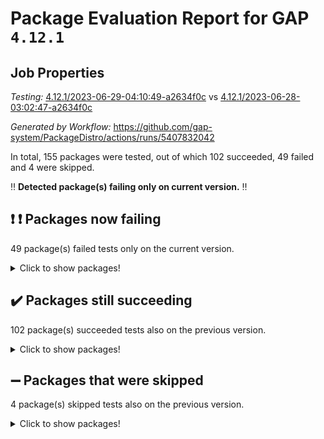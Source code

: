 # Package Evaluation Report for GAP `4.12.1`

## Job Properties

*Testing:* [4.12.1/2023-06-29-04:10:49-a2634f0c](https://github.com/gap-system/PackageDistro/blob/data/reports/4.12.1/2023-06-29-04:10:49-a2634f0c) vs [4.12.1/2023-06-28-03:02:47-a2634f0c](https://github.com/gap-system/PackageDistro/blob/data/reports/4.12.1/2023-06-28-03:02:47-a2634f0c)

*Generated by Workflow:* https://github.com/gap-system/PackageDistro/actions/runs/5407832042

In total, 155 packages were tested, out of which 102 succeeded, 49 failed and 4 were skipped.

:bangbang: **Detected package(s) failing only on current version.** :bangbang:

## :exclamation: :exclamation: Packages now failing

49 package(s) failed tests only on the current version.
<details><summary>Click to show packages!</summary>

- 4ti2interface 2023.02-04 [(failure)](https://github.com/gap-system/PackageDistro/actions/runs/5407832042/jobs/9826636148) vs 4ti2interface 2023.02-04 [(success)](https://github.com/gap-system/PackageDistro/actions/runs/5396584369/jobs/9800551295)
- agt 0.3.1 [(failure)](https://github.com/gap-system/PackageDistro/actions/runs/5407832042/jobs/9826636377) vs agt 0.3.1 [(success)](https://github.com/gap-system/PackageDistro/actions/runs/5396584369/jobs/9800551502)
- autodoc 2023.06.19 [(failure)](https://github.com/gap-system/PackageDistro/actions/runs/5407832042/jobs/9826636645) vs autodoc 2023.06.19 [(success)](https://github.com/gap-system/PackageDistro/actions/runs/5396584369/jobs/9800551754)
- automgrp 1.3.2 [(failure)](https://github.com/gap-system/PackageDistro/actions/runs/5407832042/jobs/9826636793) vs automgrp 1.3.2 [(success)](https://github.com/gap-system/PackageDistro/actions/runs/5396584369/jobs/9800551891)
- cddinterface 2022.11.01 [(failure)](https://github.com/gap-system/PackageDistro/actions/runs/5407832042/jobs/9826637020) vs cddinterface 2022.11.01 [(success)](https://github.com/gap-system/PackageDistro/actions/runs/5396584369/jobs/9800552223)
- classicpres 1.22 [(failure)](https://github.com/gap-system/PackageDistro/actions/runs/5407832042/jobs/9826637135) vs classicpres 1.22 [(success)](https://github.com/gap-system/PackageDistro/actions/runs/5396584369/jobs/9800552398)
- crypting 0.10.4 [(failure)](https://github.com/gap-system/PackageDistro/actions/runs/5407832042/jobs/9826637531) vs crypting 0.10.4 [(success)](https://github.com/gap-system/PackageDistro/actions/runs/5396584369/jobs/9800552783)
- datastructures 0.3.0 [(failure)](https://github.com/gap-system/PackageDistro/actions/runs/5407832042/jobs/9826637937) vs datastructures 0.3.0 [(success)](https://github.com/gap-system/PackageDistro/actions/runs/5396584369/jobs/9800553266)
- deepthought 1.0.6 [(failure)](https://github.com/gap-system/PackageDistro/actions/runs/5407832042/jobs/9826637998) vs deepthought 1.0.6 [(success)](https://github.com/gap-system/PackageDistro/actions/runs/5396584369/jobs/9800553350)
- digraphs 1.6.2 [(failure)](https://github.com/gap-system/PackageDistro/actions/runs/5407832042/jobs/9826638185) vs digraphs 1.6.2 [(success)](https://github.com/gap-system/PackageDistro/actions/runs/5396584369/jobs/9800553611)
- edim 1.3.7 [(failure)](https://github.com/gap-system/PackageDistro/actions/runs/5407832042/jobs/9826638239) vs edim 1.3.7 [(success)](https://github.com/gap-system/PackageDistro/actions/runs/5396584369/jobs/9800553677)
- example 4.3.4 [(failure)](https://github.com/gap-system/PackageDistro/actions/runs/5407832042/jobs/9826638302) vs example 4.3.4 [(success)](https://github.com/gap-system/PackageDistro/actions/runs/5396584369/jobs/9800553765)
- ferret 1.0.9 [(failure)](https://github.com/gap-system/PackageDistro/actions/runs/5407832042/jobs/9826638470) vs ferret 1.0.9 [(success)](https://github.com/gap-system/PackageDistro/actions/runs/5396584369/jobs/9800553987)
- fr 2.4.12 [(failure)](https://github.com/gap-system/PackageDistro/actions/runs/5407832042/jobs/9826638895) vs fr 2.4.12 [(success)](https://github.com/gap-system/PackageDistro/actions/runs/5396584369/jobs/9800554573)
- francy 2.0.3 [(failure)](https://github.com/gap-system/PackageDistro/actions/runs/5407832042/jobs/9826638954) vs francy 2.0.3 [(success)](https://github.com/gap-system/PackageDistro/actions/runs/5396584369/jobs/9800554681)
- gapdoc 1.6.6 [(failure)](https://github.com/gap-system/PackageDistro/actions/runs/5407832042/jobs/9826639073) vs gapdoc 1.6.6 [(success)](https://github.com/gap-system/PackageDistro/actions/runs/5396584369/jobs/9800554875)
- genss 1.6.8 [(failure)](https://github.com/gap-system/PackageDistro/actions/runs/5407832042/jobs/9826639399) vs genss 1.6.8 [(success)](https://github.com/gap-system/PackageDistro/actions/runs/5396584369/jobs/9800555290)
- gradedmodules 2023.02-04 [(failure)](https://github.com/gap-system/PackageDistro/actions/runs/5407832042/jobs/9826639452) vs gradedmodules 2023.02-04 [(success)](https://github.com/gap-system/PackageDistro/actions/runs/5396584369/jobs/9800555384)
- gradedringforhomalg 2023.02-04 [(failure)](https://github.com/gap-system/PackageDistro/actions/runs/5407832042/jobs/9826639516) vs gradedringforhomalg 2023.02-04 [(success)](https://github.com/gap-system/PackageDistro/actions/runs/5396584369/jobs/9800555475)
- hap 1.56 [(failure)](https://github.com/gap-system/PackageDistro/actions/runs/5407832042/jobs/9826639941) vs hap 1.56 [(success)](https://github.com/gap-system/PackageDistro/actions/runs/5396584369/jobs/9800556015)
- hapcryst 0.1.15 [(failure)](https://github.com/gap-system/PackageDistro/actions/runs/5407832042/jobs/9826640003) vs hapcryst 0.1.15 [(success)](https://github.com/gap-system/PackageDistro/actions/runs/5396584369/jobs/9800556096)
- help 3.5 [(failure)](https://github.com/gap-system/PackageDistro/actions/runs/5407832042/jobs/9826640132) vs help 3.5 [(success)](https://github.com/gap-system/PackageDistro/actions/runs/5396584369/jobs/9800556266)
- homalg 2023.02-05 [(failure)](https://github.com/gap-system/PackageDistro/actions/runs/5407832042/jobs/9826640197) vs homalg 2023.02-05 [(success)](https://github.com/gap-system/PackageDistro/actions/runs/5396584369/jobs/9800556343)
- homalgtocas 2023.02-04 [(failure)](https://github.com/gap-system/PackageDistro/actions/runs/5407832042/jobs/9826640269) vs homalgtocas 2023.02-04 [(success)](https://github.com/gap-system/PackageDistro/actions/runs/5396584369/jobs/9800556419)
- images 1.3.1 [(failure)](https://github.com/gap-system/PackageDistro/actions/runs/5407832042/jobs/9826640420) vs images 1.3.1 [(success)](https://github.com/gap-system/PackageDistro/actions/runs/5396584369/jobs/9800556590)
- io_forhomalg 2023.02-04 [(failure)](https://github.com/gap-system/PackageDistro/actions/runs/5407832042/jobs/9826640660) vs io_forhomalg 2023.02-04 [(success)](https://github.com/gap-system/PackageDistro/actions/runs/5396584369/jobs/9800556842)
- json 2.1.1 [(failure)](https://github.com/gap-system/PackageDistro/actions/runs/5407832042/jobs/9826640807) vs json 2.1.1 [(success)](https://github.com/gap-system/PackageDistro/actions/runs/5396584369/jobs/9800557011)
- jupyterkernel 1.5.0 [(failure)](https://github.com/gap-system/PackageDistro/actions/runs/5407832042/jobs/9826640899) vs jupyterkernel 1.5.0 [(success)](https://github.com/gap-system/PackageDistro/actions/runs/5396584369/jobs/9800557087)
- jupyterviz 1.5.6 [(failure)](https://github.com/gap-system/PackageDistro/actions/runs/5407832042/jobs/9826640986) vs jupyterviz 1.5.6 [(success)](https://github.com/gap-system/PackageDistro/actions/runs/5396584369/jobs/9800557165)
- kan 1.35 [(failure)](https://github.com/gap-system/PackageDistro/actions/runs/5407832042/jobs/9826641094) vs kan 1.35 [(success)](https://github.com/gap-system/PackageDistro/actions/runs/5396584369/jobs/9800557247)
- laguna 3.9.6 [(failure)](https://github.com/gap-system/PackageDistro/actions/runs/5407832042/jobs/9826641276) vs laguna 3.9.6 [(success)](https://github.com/gap-system/PackageDistro/actions/runs/5396584369/jobs/9800557415)
- linearalgebraforcap 2023.06-02 [(failure)](https://github.com/gap-system/PackageDistro/actions/runs/5407832042/jobs/9826641595) vs linearalgebraforcap 2023.06-02 [(success)](https://github.com/gap-system/PackageDistro/actions/runs/5396584369/jobs/9800557699)
- majoranaalgebras 1.5.1 [(failure)](https://github.com/gap-system/PackageDistro/actions/runs/5407832042/jobs/9826641900) vs majoranaalgebras 1.5.1 [(success)](https://github.com/gap-system/PackageDistro/actions/runs/5396584369/jobs/9800558002)
- matgrp 0.70 [(failure)](https://github.com/gap-system/PackageDistro/actions/runs/5407832042/jobs/9826642053) vs matgrp 0.70 [(success)](https://github.com/gap-system/PackageDistro/actions/runs/5396584369/jobs/9800558158)
- matricesforhomalg 2023.02-04 [(failure)](https://github.com/gap-system/PackageDistro/actions/runs/5407832042/jobs/9826642142) vs matricesforhomalg 2023.02-04 [(success)](https://github.com/gap-system/PackageDistro/actions/runs/5396584369/jobs/9800558243)
- modulepresentationsforcap 2023.06-02 [(failure)](https://github.com/gap-system/PackageDistro/actions/runs/5407832042/jobs/9826642292) vs modulepresentationsforcap 2023.06-02 [(success)](https://github.com/gap-system/PackageDistro/actions/runs/5396584369/jobs/9800558408)
- modules 2023.02-04 [(failure)](https://github.com/gap-system/PackageDistro/actions/runs/5407832042/jobs/9826642415) vs modules 2023.02-04 [(success)](https://github.com/gap-system/PackageDistro/actions/runs/5396584369/jobs/9800558489)
- monoidalcategories 2023.05-03 [(failure)](https://github.com/gap-system/PackageDistro/actions/runs/5407832042/jobs/9826642520) vs monoidalcategories 2023.05-03 [(success)](https://github.com/gap-system/PackageDistro/actions/runs/5396584369/jobs/9800558580)
- nconvex 2022.09-01 [(failure)](https://github.com/gap-system/PackageDistro/actions/runs/5407832042/jobs/9826642624) vs nconvex 2022.09-01 [(success)](https://github.com/gap-system/PackageDistro/actions/runs/5396584369/jobs/9800558688)
- nock 1.5 [(failure)](https://github.com/gap-system/PackageDistro/actions/runs/5407832042/jobs/9826642836) vs nock 1.5 [(success)](https://github.com/gap-system/PackageDistro/actions/runs/5396584369/jobs/9800558899)
- openmath 11.5.3 [(failure)](https://github.com/gap-system/PackageDistro/actions/runs/5407832042/jobs/9826643299) vs openmath 11.5.3 [(success)](https://github.com/gap-system/PackageDistro/actions/runs/5396584369/jobs/9800559230)
- packagemanager 1.4.1 [(failure)](https://github.com/gap-system/PackageDistro/actions/runs/5407832042/jobs/9826643493) vs packagemanager 1.4.1 [(success)](https://github.com/gap-system/PackageDistro/actions/runs/5396584369/jobs/9800559372)
- patternclass 2.4.3 [(failure)](https://github.com/gap-system/PackageDistro/actions/runs/5407832042/jobs/9826643578) vs patternclass 2.4.3 [(success)](https://github.com/gap-system/PackageDistro/actions/runs/5396584369/jobs/9800559435)
- polenta 1.3.10 [(failure)](https://github.com/gap-system/PackageDistro/actions/runs/5407832042/jobs/9826643747) vs polenta 1.3.10 [(success)](https://github.com/gap-system/PackageDistro/actions/runs/5396584369/jobs/9800559585)
- polymaking 0.8.6 [(failure)](https://github.com/gap-system/PackageDistro/actions/runs/5407832042/jobs/9826643842) vs polymaking 0.8.6 [(success)](https://github.com/gap-system/PackageDistro/actions/runs/5396584369/jobs/9800559661)
- primgrp 3.4.4 [(failure)](https://github.com/gap-system/PackageDistro/actions/runs/5407832042/jobs/9826643922) vs primgrp 3.4.4 [(success)](https://github.com/gap-system/PackageDistro/actions/runs/5396584369/jobs/9800559723)
- profiling 2.5.2 [(failure)](https://github.com/gap-system/PackageDistro/actions/runs/5407832042/jobs/9826644002) vs profiling 2.5.2 [(success)](https://github.com/gap-system/PackageDistro/actions/runs/5396584369/jobs/9800559803)
- radiroot 2.9 [(failure)](https://github.com/gap-system/PackageDistro/actions/runs/5407832042/jobs/9826644267) vs radiroot 2.9 [(success)](https://github.com/gap-system/PackageDistro/actions/runs/5396584369/jobs/9800560002)
- rds 1.8 [(failure)](https://github.com/gap-system/PackageDistro/actions/runs/5407832042/jobs/9826644440) vs rds 1.8 [(success)](https://github.com/gap-system/PackageDistro/actions/runs/5396584369/jobs/9800560115)
</details>

## :heavy_check_mark: Packages still succeeding

102 package(s) succeeded tests also on the previous version.
<details><summary>Click to show packages!</summary>

- ace 5.6.2 [(success)](https://github.com/gap-system/PackageDistro/actions/runs/5407832042/jobs/9826636231)
- aclib 1.3.2 [(success)](https://github.com/gap-system/PackageDistro/actions/runs/5407832042/jobs/9826636309)
- alnuth 3.2.1 [(success)](https://github.com/gap-system/PackageDistro/actions/runs/5407832042/jobs/9826636448)
- anupq 3.3.0 [(success)](https://github.com/gap-system/PackageDistro/actions/runs/5407832042/jobs/9826636514)
- atlasrep 2.1.6 [(success)](https://github.com/gap-system/PackageDistro/actions/runs/5407832042/jobs/9826636577)
- automata 1.15 [(success)](https://github.com/gap-system/PackageDistro/actions/runs/5407832042/jobs/9826636716)
- autpgrp 1.11 [(success)](https://github.com/gap-system/PackageDistro/actions/runs/5407832042/jobs/9826636855)
- cap 2023.06-04 [(success)](https://github.com/gap-system/PackageDistro/actions/runs/5407832042/jobs/9826636914)
- caratinterface 2.3.5 [(success)](https://github.com/gap-system/PackageDistro/actions/runs/5407832042/jobs/9826636966)
- circle 1.6.6 [(success)](https://github.com/gap-system/PackageDistro/actions/runs/5407832042/jobs/9826637084)
- cohomolo 1.6.11 [(success)](https://github.com/gap-system/PackageDistro/actions/runs/5407832042/jobs/9826637198)
- congruence 1.2.5 [(success)](https://github.com/gap-system/PackageDistro/actions/runs/5407832042/jobs/9826637263)
- corelg 1.56 [(success)](https://github.com/gap-system/PackageDistro/actions/runs/5407832042/jobs/9826637339)
- crime 1.6 [(success)](https://github.com/gap-system/PackageDistro/actions/runs/5407832042/jobs/9826637401)
- crisp 1.4.6 [(success)](https://github.com/gap-system/PackageDistro/actions/runs/5407832042/jobs/9826637468)
- cryst 4.1.26 [(success)](https://github.com/gap-system/PackageDistro/actions/runs/5407832042/jobs/9826637591)
- crystcat 1.1.10 [(success)](https://github.com/gap-system/PackageDistro/actions/runs/5407832042/jobs/9826637651)
- ctbllib 1.3.6 [(success)](https://github.com/gap-system/PackageDistro/actions/runs/5407832042/jobs/9826637710)
- cubefree 1.19 [(success)](https://github.com/gap-system/PackageDistro/actions/runs/5407832042/jobs/9826637771)
- curlinterface 2.3.2 [(success)](https://github.com/gap-system/PackageDistro/actions/runs/5407832042/jobs/9826637829)
- cvec 2.8.1 [(success)](https://github.com/gap-system/PackageDistro/actions/runs/5407832042/jobs/9826637886)
- design 1.8 [(success)](https://github.com/gap-system/PackageDistro/actions/runs/5407832042/jobs/9826638062)
- difsets 2.3.1 [(success)](https://github.com/gap-system/PackageDistro/actions/runs/5407832042/jobs/9826638121)
- examplesforhomalg 2023.02-04 [(success)](https://github.com/gap-system/PackageDistro/actions/runs/5407832042/jobs/9826638367)
- factint 1.6.3 [(success)](https://github.com/gap-system/PackageDistro/actions/runs/5407832042/jobs/9826638417)
- fga 1.5.0 [(success)](https://github.com/gap-system/PackageDistro/actions/runs/5407832042/jobs/9826638524)
- fining 1.5.5 [(success)](https://github.com/gap-system/PackageDistro/actions/runs/5407832042/jobs/9826638574)
- float 1.0.3 [(success)](https://github.com/gap-system/PackageDistro/actions/runs/5407832042/jobs/9826638636)
- format 1.4.3 [(success)](https://github.com/gap-system/PackageDistro/actions/runs/5407832042/jobs/9826638688)
- forms 1.2.9 [(success)](https://github.com/gap-system/PackageDistro/actions/runs/5407832042/jobs/9826638765)
- fplsa 1.2.6 [(success)](https://github.com/gap-system/PackageDistro/actions/runs/5407832042/jobs/9826638830)
- fwtree 1.3 [(success)](https://github.com/gap-system/PackageDistro/actions/runs/5407832042/jobs/9826639016)
- gauss 2023.02-04 [(success)](https://github.com/gap-system/PackageDistro/actions/runs/5407832042/jobs/9826639138)
- gaussforhomalg 2023.02-04 [(success)](https://github.com/gap-system/PackageDistro/actions/runs/5407832042/jobs/9826639192)
- gbnp 1.0.5 [(success)](https://github.com/gap-system/PackageDistro/actions/runs/5407832042/jobs/9826639268)
- generalizedmorphismsforcap 2023.03-01 [(success)](https://github.com/gap-system/PackageDistro/actions/runs/5407832042/jobs/9826639333)
- grape 4.9.0 [(success)](https://github.com/gap-system/PackageDistro/actions/runs/5407832042/jobs/9826639586)
- groupoids 1.73 [(success)](https://github.com/gap-system/PackageDistro/actions/runs/5407832042/jobs/9826639645)
- grpconst 2.6.4 [(success)](https://github.com/gap-system/PackageDistro/actions/runs/5407832042/jobs/9826639707)
- guarana 0.96.3 [(success)](https://github.com/gap-system/PackageDistro/actions/runs/5407832042/jobs/9826639771)
- guava 3.18 [(success)](https://github.com/gap-system/PackageDistro/actions/runs/5407832042/jobs/9826639843)
- hecke 1.5.3 [(success)](https://github.com/gap-system/PackageDistro/actions/runs/5407832042/jobs/9826640073)
- idrel 2.45 [(success)](https://github.com/gap-system/PackageDistro/actions/runs/5407832042/jobs/9826640350)
- intpic 0.3.0 [(success)](https://github.com/gap-system/PackageDistro/actions/runs/5407832042/jobs/9826640495)
- io 4.8.1 [(success)](https://github.com/gap-system/PackageDistro/actions/runs/5407832042/jobs/9826640587)
- irredsol 1.4.4 [(success)](https://github.com/gap-system/PackageDistro/actions/runs/5407832042/jobs/9826640730)
- kbmag 1.5.11 [(success)](https://github.com/gap-system/PackageDistro/actions/runs/5407832042/jobs/9826641179)
- liealgdb 2.2.1 [(success)](https://github.com/gap-system/PackageDistro/actions/runs/5407832042/jobs/9826641370)
- liepring 2.8 [(success)](https://github.com/gap-system/PackageDistro/actions/runs/5407832042/jobs/9826641442)
- liering 2.4.2 [(success)](https://github.com/gap-system/PackageDistro/actions/runs/5407832042/jobs/9826641521)
- localizeringforhomalg 2023.02-04 [(success)](https://github.com/gap-system/PackageDistro/actions/runs/5407832042/jobs/9826641668)
- loops 3.4.3 [(success)](https://github.com/gap-system/PackageDistro/actions/runs/5407832042/jobs/9826641738)
- lpres 1.0.3 [(success)](https://github.com/gap-system/PackageDistro/actions/runs/5407832042/jobs/9826641818)
- mapclass 1.4.6 [(success)](https://github.com/gap-system/PackageDistro/actions/runs/5407832042/jobs/9826641979)
- modisom 2.5.4 [(success)](https://github.com/gap-system/PackageDistro/actions/runs/5407832042/jobs/9826642207)
- nilmat 1.4.2 [(success)](https://github.com/gap-system/PackageDistro/actions/runs/5407832042/jobs/9826642714)
- normalizinterface 1.3.6 [(success)](https://github.com/gap-system/PackageDistro/actions/runs/5407832042/jobs/9826642933)
- nq 2.5.10 [(success)](https://github.com/gap-system/PackageDistro/actions/runs/5407832042/jobs/9826643037)
- numericalsgps 1.3.1 [(success)](https://github.com/gap-system/PackageDistro/actions/runs/5407832042/jobs/9826643173)
- orb 4.9.0 [(success)](https://github.com/gap-system/PackageDistro/actions/runs/5407832042/jobs/9826643403)
- permut 2.0.4 [(success)](https://github.com/gap-system/PackageDistro/actions/runs/5407832042/jobs/9826643674)
- qpa 1.34 [(success)](https://github.com/gap-system/PackageDistro/actions/runs/5407832042/jobs/9826644090)
- quagroup 1.8.3 [(success)](https://github.com/gap-system/PackageDistro/actions/runs/5407832042/jobs/9826644182)
- rcwa 4.7.1 [(success)](https://github.com/gap-system/PackageDistro/actions/runs/5407832042/jobs/9826644359)
- recog 1.4.2 [(success)](https://github.com/gap-system/PackageDistro/actions/runs/5407832042/jobs/9826644526)
- repndecomp 1.3.0 [(success)](https://github.com/gap-system/PackageDistro/actions/runs/5407832042/jobs/9826644593)
- repsn 3.1.1 [(success)](https://github.com/gap-system/PackageDistro/actions/runs/5407832042/jobs/9826644669)
- resclasses 4.7.3 [(success)](https://github.com/gap-system/PackageDistro/actions/runs/5407832042/jobs/9826644754)
- ringsforhomalg 2023.02-05 [(success)](https://github.com/gap-system/PackageDistro/actions/runs/5407832042/jobs/9826644823)
- sco 2023.02-04 [(success)](https://github.com/gap-system/PackageDistro/actions/runs/5407832042/jobs/9826644897)
- scscp 2.4.1 [(success)](https://github.com/gap-system/PackageDistro/actions/runs/5407832042/jobs/9826644966)
- semigroups 5.2.1 [(success)](https://github.com/gap-system/PackageDistro/actions/runs/5407832042/jobs/9826645049)
- sglppow 2.3 [(success)](https://github.com/gap-system/PackageDistro/actions/runs/5407832042/jobs/9826645116)
- sgpviz 0.999.5 [(success)](https://github.com/gap-system/PackageDistro/actions/runs/5407832042/jobs/9826645188)
- simpcomp 2.1.14 [(success)](https://github.com/gap-system/PackageDistro/actions/runs/5407832042/jobs/9826645266)
- singular 2023.02.09 [(success)](https://github.com/gap-system/PackageDistro/actions/runs/5407832042/jobs/9826645362)
- sl2reps 1.1 [(success)](https://github.com/gap-system/PackageDistro/actions/runs/5407832042/jobs/9826645432)
- sla 1.5.3 [(success)](https://github.com/gap-system/PackageDistro/actions/runs/5407832042/jobs/9826645509)
- smallgrp 1.5.3 [(success)](https://github.com/gap-system/PackageDistro/actions/runs/5407832042/jobs/9826645575)
- smallsemi 0.6.13 [(success)](https://github.com/gap-system/PackageDistro/actions/runs/5407832042/jobs/9826645637)
- sonata 2.9.6 [(success)](https://github.com/gap-system/PackageDistro/actions/runs/5407832042/jobs/9826645708)
- sophus 1.27 [(success)](https://github.com/gap-system/PackageDistro/actions/runs/5407832042/jobs/9826645775)
- spinsym 1.5.2 [(success)](https://github.com/gap-system/PackageDistro/actions/runs/5407832042/jobs/9826645854)
- standardff 0.9.4 [(success)](https://github.com/gap-system/PackageDistro/actions/runs/5407832042/jobs/9826645916)
- symbcompcc 1.3.2 [(success)](https://github.com/gap-system/PackageDistro/actions/runs/5407832042/jobs/9826645998)
- thelma 1.3 [(success)](https://github.com/gap-system/PackageDistro/actions/runs/5407832042/jobs/9826646072)
- tomlib 1.2.9 [(success)](https://github.com/gap-system/PackageDistro/actions/runs/5407832042/jobs/9826646126)
- toolsforhomalg 2023.05-01 [(success)](https://github.com/gap-system/PackageDistro/actions/runs/5407832042/jobs/9826646201)
- toric 1.9.5 [(success)](https://github.com/gap-system/PackageDistro/actions/runs/5407832042/jobs/9826646265)
- toricvarieties 2022.07.13 [(success)](https://github.com/gap-system/PackageDistro/actions/runs/5407832042/jobs/9826646317)
- transgrp 3.6.4 [(success)](https://github.com/gap-system/PackageDistro/actions/runs/5407832042/jobs/9826646389)
- ugaly 4.0.3 [(success)](https://github.com/gap-system/PackageDistro/actions/runs/5407832042/jobs/9826646465)
- unipot 1.5 [(success)](https://github.com/gap-system/PackageDistro/actions/runs/5407832042/jobs/9826646537)
- unitlib 4.2.0 [(success)](https://github.com/gap-system/PackageDistro/actions/runs/5407832042/jobs/9826646590)
- utils 0.82 [(success)](https://github.com/gap-system/PackageDistro/actions/runs/5407832042/jobs/9826646649)
- uuid 0.7 [(success)](https://github.com/gap-system/PackageDistro/actions/runs/5407832042/jobs/9826646724)
- walrus 0.9991 [(success)](https://github.com/gap-system/PackageDistro/actions/runs/5407832042/jobs/9826646778)
- wedderga 4.10.4 [(success)](https://github.com/gap-system/PackageDistro/actions/runs/5407832042/jobs/9826646832)
- xmod 2.91 [(success)](https://github.com/gap-system/PackageDistro/actions/runs/5407832042/jobs/9826646893)
- xmodalg 1.23 [(success)](https://github.com/gap-system/PackageDistro/actions/runs/5407832042/jobs/9826646952)
- yangbaxter 0.10.3 [(success)](https://github.com/gap-system/PackageDistro/actions/runs/5407832042/jobs/9826647023)
- zeromqinterface 0.14 [(success)](https://github.com/gap-system/PackageDistro/actions/runs/5407832042/jobs/9826647085)
</details>

## :heavy_minus_sign: Packages that were skipped

4 package(s) skipped tests also on the previous version.
<details><summary>Click to show packages!</summary>

- browse 1.8.21 [(skipped)](https://github.com/gap-system/PackageDistro/actions/runs/5407832042/jobs/9826268775)
- itc 1.5.1 [(skipped)](https://github.com/gap-system/PackageDistro/actions/runs/5407832042/jobs/9826268775)
- polycyclic 2.16 [(skipped)](https://github.com/gap-system/PackageDistro/actions/runs/5407832042/jobs/9826268775)
- xgap 4.31 [(skipped)](https://github.com/gap-system/PackageDistro/actions/runs/5407832042/jobs/9826268775)
</details>

